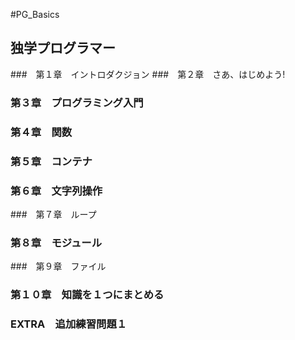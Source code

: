#PG_Basics
## 独学プログラマー
###　第１章　イントロダクジョン
###　第２章　さあ、はじめよう!
###  第３章　プログラミング入門
###  第４章　関数
###  第５章　コンテナ
###  第６章　文字列操作
###　第７章　ループ
###  第８章　モジュール
###　第９章　ファイル
###  第１０章　知識を１つにまとめる
###  EXTRA　追加練習問題１
